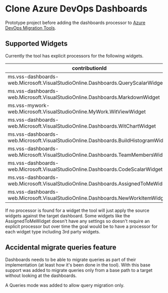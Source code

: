 # Clone Azure DevOps Dashboards

Prototype project before adding the dashboards processor to [Azure DevOps Migration Tools](https://github.com/nkdAgility/azure-devops-migration-tools).

## Supported Widgets

Currently the tool has explicit processors for the following widgets. 

| contributionId |
| --- |
| ms.vss-dashboards-web.Microsoft.VisualStudioOnline.Dashboards.QueryScalarWidget |
| ms.vss-dashboards-web.Microsoft.VisualStudioOnline.Dashboards.MarkdownWidget |
| ms.vss-mywork-web.Microsoft.VisualStudioOnline.MyWork.WitViewWidget |
| ms.vss-dashboards-web.Microsoft.VisualStudioOnline.Dashboards.WitChartWidget |
| ms.vss-dashboards-web.Microsoft.VisualStudioOnline.Dashboards.BuildHistogramWidget |
| ms.vss-dashboards-web.Microsoft.VisualStudioOnline.Dashboards.TeamMembersWidget |
| ms.vss-dashboards-web.Microsoft.VisualStudioOnline.Dashboards.CodeScalarWidget |
| ms.vss-dashboards-web.Microsoft.VisualStudioOnline.Dashboards.AssignedToMeWidget |
| ms.vss-dashboards-web.Microsoft.VisualStudioOnline.Dashboards.NewWorkItemWidget |

If no processor is found for a widget the tool will just apply the source widgets 
against the target dashboard. Some widgets like the AssignedToMeWidget doesn't have 
any settings so doesn't require an explicit processor but over time the goal would 
be to have a processor for each widget type including 3rd party widgets.


## Accidental migrate queries feature

Dashboards needs to be able to migrate queries as part of their implementation (at 
least how it's been done in the tool). With this base support was added to migrate 
queries only from a base path to a target without looking at the dashboards. 

A Queries mode was added to allow query migration only.

